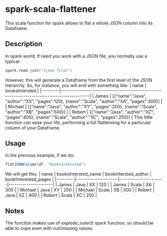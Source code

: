 # spark-scala-flattener
This scala function for spark allows to flat a whole JSON column into its Dataframe .
## Description
In spark world, if need you work with a JSON file, you normally use a typical:
``` Scala
spark.read.json("<json file>")
```
However, this will generate a Dataframe from the first level of the JSON hierarchy. So, for instance, you will end with something like:
| name    | booksIntersted                                                                             |
|---------|--------------------------------------------------------------------------------------------|
| James   | [{"name":"Java", "author":"XX", "pages":120}, {name":"Scala", "author":"XA", "pages":300}] |
| Michael | [{"name":"Java", "author":"XY", "pages":200}, {name":"Scala", "author":"XB", "pages":500}] |
| Robert  | [{"name":"Java", "author":"XZ", "pages":400}, {name":"Scala", "author":"XC", "pages":250}] |
This little function can ease your life, performing a full flattenning for a particular column of your Dataframe.
## Usage
In the previous example, if we do:
``` Scala
flatJSONColumn(df, "booksIntersted")
```
We will get this:
| name    | booksIntersted_name | bookIntersted_author | bookInterested_pages |
|---------|---------------------|----------------------|----------------------|
| James   | Java                | XX                   | 120                  |
| James   | Scala               | XA                   | 300                  |
| Michael | Java                | XY                   | 200                  |
| Michael | Scala               | XB                   | 500                  |
| Robert  | Java                | XZ                   | 400                  |
| Robert  | Scala               | XC                   | 250                  |
## Notes
The function makes use of *explode_outer()* spark function, so should be able to cope even with null/missing values.
